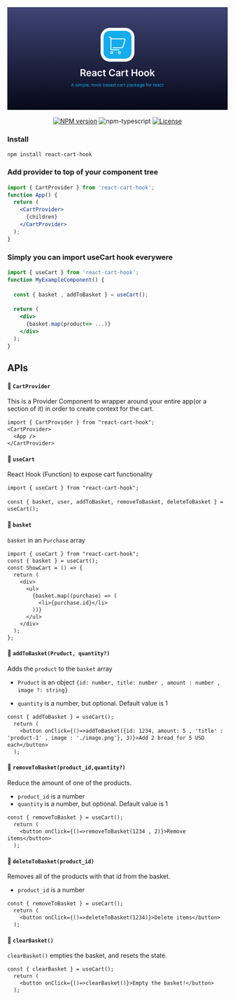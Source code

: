 
<div align="center">
        <a href="https://github.com/DevAnsar/react-cart-hook" title="React Cart Hook - Simple React cart provider">
            <img src="./src/react-hook-form.png" alt="React Hook Cart Logo - React hook custom hook for form shopping cart" />
        </a>
</div>
<div align="center">

[![NPM version][npm-image]][npm-url]
![npm-typescript]
[![License][github-license]][github-license-url]

</div>


### Install

    npm install react-cart-hook

### Add provider to top of your component tree

```jsx
import { CartProvider } from 'react-cart-hook';
function App() {
  return (
    <CartProvider>
      {children}
    </CartProvider>
  );
}
```

### Simply you can import useCart hook everywere

```jsx
import { useCart } from 'react-cart-hook';
function MyExampleComponent() {

  const { basket , addToBasket } = useCart();

  return (
    <div>
      {basket.map(product=> ...)}
    </div>
  );
}
```
<h2> APIs</h2>

#### 🔗 `CartProvider`

This is a Provider Component to wrapper around your entire app(or a section of it) in order to create context for the cart.


```tsx
import { CartProvider } from "react-cart-hook";
<CartProvider>
  <App />
</CartProvider>
```

#### 🔗 `useCart`

React Hook (Function) to expose cart functionality

```tsx
import { useCart } from "react-cart-hook";

const { basket, user, addToBasket, removeToBasket, deleteToBasket } = useCart();

```

#### 🔗 `basket`

`basket` in an `Purchase` array

```tsx
import { useCart } from "react-cart-hook";
const { basket } = useCart();
const ShowCart = () => {
  return (
    <div>
      <ul>
        {basket.map((purchase) => (
          <li>{purchase.id}</li>
        ))}
      </ul>
    </div>
  );
};
```

#### 🔗 `addToBasket(Pruduct, quantity?)`

Adds the `product` to the `basket` array

- `Pruduct` is an object `{id: number, title: number , amount : number , image ?: string}`

- `quantity` is a number, but optional. Default value is 1

```tsx
const { addToBasket } = useCart();
  return (
    <button onClick={()=>addToBasket({id: 1234, amount: 5 , 'title' : 'product-1' , image : './image.png'}, 3)}>Add 2 bread for 5 USD each</button>
  );
```
#### 🔗 `removeToBasket(product_id,quantity?)`

Reduce the amount of one of the products.

- `product_id` is a number
- `quantity` is a number, but optional. Default value is 1

```tsx
const { removeToBasket } = useCart();
  return (
    <button onClick={()=>removeToBasket(1234 , 2)}>Remove items</button>
  );
```

#### 🔗 `deleteToBasket(product_id)`

Removes all of the products with that id from the basket.

- `product_id` is a number

```tsx
const { removeToBasket } = useCart();
  return (
    <button onClick={()=>deleteToBasket(1234)}>Delete items</button>
  );
```

#### 🔗 `clearBasket()`

`clearBasket()` empties the basket, and resets the state.

```tsx
const { clearBasket } = useCart();
  return (
    <button onClick={()=>clearBasket()}>Empty the basket!</button>
  );
```

[npm-url]: https://www.npmjs.com/package/react-cart-hook
[npm-image]: https://img.shields.io/npm/v/react-cart-hook
[github-license]: https://img.shields.io/github/license/DevAnsar/react-cart-hook
[github-license-url]: https://github.com/DevAnsar/react-cart-hook/blob/main/LICENSE
[npm-typescript]: https://img.shields.io/npm/types/react-cart-hook